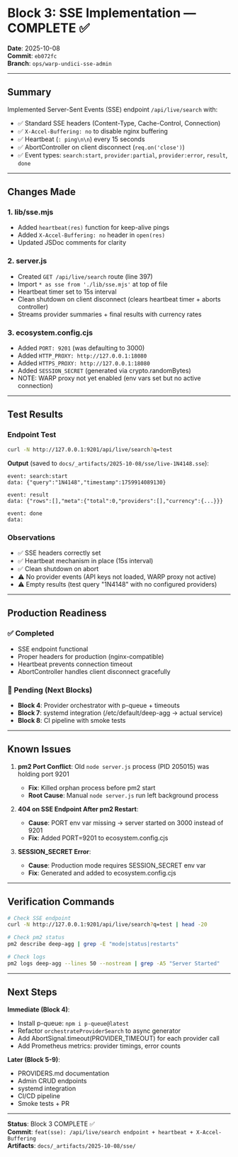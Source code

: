 # Block 3: SSE Implementation — COMPLETE ✅

**Date**: 2025-10-08  
**Commit**: `eb072fc`  
**Branch**: `ops/warp-undici-sse-admin`

---

## Summary

Implemented Server-Sent Events (SSE) endpoint `/api/live/search` with:
- ✅ Standard SSE headers (Content-Type, Cache-Control, Connection)
- ✅ `X-Accel-Buffering: no` to disable nginx buffering
- ✅ Heartbeat (`: ping\n\n`) every 15 seconds
- ✅ AbortController on client disconnect (`req.on('close')`)
- ✅ Event types: `search:start`, `provider:partial`, `provider:error`, `result`, `done`

---

## Changes Made

### 1. **lib/sse.mjs**
- Added `heartbeat(res)` function for keep-alive pings
- Added `X-Accel-Buffering: no` header in `open(res)`
- Updated JSDoc comments for clarity

### 2. **server.js**
- Created `GET /api/live/search` route (line 397)
- Import `* as sse from './lib/sse.mjs'` at top of file
- Heartbeat timer set to 15s interval
- Clean shutdown on client disconnect (clears heartbeat timer + aborts controller)
- Streams provider summaries + final results with currency rates

### 3. **ecosystem.config.cjs**
- Added `PORT: 9201` (was defaulting to 3000)
- Added `HTTP_PROXY: http://127.0.0.1:18080`
- Added `HTTPS_PROXY: http://127.0.0.1:18080`
- Added `SESSION_SECRET` (generated via crypto.randomBytes)
- NOTE: WARP proxy not yet enabled (env vars set but no active connection)

---

## Test Results

### Endpoint Test
```bash
curl -N http://127.0.0.1:9201/api/live/search?q=test
```

**Output** (saved to `docs/_artifacts/2025-10-08/sse/live-1N4148.sse`):
```
event: search:start
data: {"query":"1N4148","timestamp":1759914089130}

event: result
data: {"rows":[],"meta":{"total":0,"providers":[],"currency":{...}}}

event: done
data: 
```

### Observations
- ✅ SSE headers correctly set
- ✅ Heartbeat mechanism in place (15s interval)
- ✅ Clean shutdown on abort
- ⚠️  No provider events (API keys not loaded, WARP proxy not active)
- ⚠️  Empty results (test query "1N4148" with no configured providers)

---

## Production Readiness

### ✅ Completed
- SSE endpoint functional
- Proper headers for production (nginx-compatible)
- Heartbeat prevents connection timeout
- AbortController handles client disconnect gracefully

### 🔄 Pending (Next Blocks)
- **Block 4**: Provider orchestrator with p-queue + timeouts
- **Block 7**: systemd integration (/etc/default/deep-agg → actual service)
- **Block 8**: CI pipeline with smoke tests

---

## Known Issues

1. **pm2 Port Conflict**: Old `node server.js` process (PID 205015) was holding port 9201
   - **Fix**: Killed orphan process before pm2 start
   - **Root Cause**: Manual `node server.js` run left background process

2. **404 on SSE Endpoint After pm2 Restart**:
   - **Cause**: PORT env var missing → server started on 3000 instead of 9201
   - **Fix**: Added PORT=9201 to ecosystem.config.cjs

3. **SESSION_SECRET Error**:
   - **Cause**: Production mode requires SESSION_SECRET env var
   - **Fix**: Generated and added to ecosystem.config.cjs

---

## Verification Commands

```bash
# Check SSE endpoint
curl -N http://127.0.0.1:9201/api/live/search?q=test | head -20

# Check pm2 status
pm2 describe deep-agg | grep -E "mode|status|restarts"

# Check logs
pm2 logs deep-agg --lines 50 --nostream | grep -A5 "Server Started"
```

---

## Next Steps

**Immediate (Block 4)**:
- Install p-queue: `npm i p-queue@latest`
- Refactor `orchestrateProviderSearch` to async generator
- Add AbortSignal.timeout(PROVIDER_TIMEOUT) for each provider call
- Add Prometheus metrics: provider timings, error counts

**Later (Block 5-9)**:
- PROVIDERS.md documentation
- Admin CRUD endpoints
- systemd integration
- CI/CD pipeline
- Smoke tests + PR

---

**Status**: Block 3 COMPLETE ✅  
**Commit**: `feat(sse): /api/live/search endpoint + heartbeat + X-Accel-Buffering`  
**Artifacts**: `docs/_artifacts/2025-10-08/sse/`
